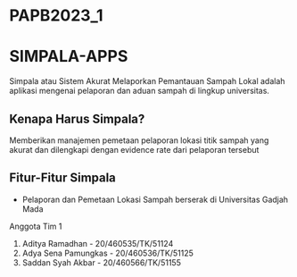 # PAPB2023_1
# SIMPALA-APPS
Simpala atau Sistem Akurat Melaporkan Pemantauan Sampah Lokal adalah aplikasi mengenai pelaporan dan aduan sampah di lingkup universitas.

## Kenapa Harus Simpala?
Memberikan manajemen pemetaan pelaporan lokasi titik sampah yang akurat dan dilengkapi dengan evidence rate dari pelaporan tersebut

## Fitur-Fitur Simpala
- Pelaporan dan Pemetaan Lokasi Sampah berserak di Universitas Gadjah Mada

Anggota Tim 1
1. Aditya Ramadhan - 20/460535/TK/51124
2. Adya Sena Pamungkas - 20/460536/TK/51125
3. Saddan Syah Akbar - 20/460566/TK/51155
